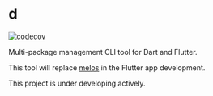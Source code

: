 # d

[![codecov][codecov-badge]][codecov-project]

Multi-package management CLI tool for Dart and Flutter.

This tool will replace [melos] in the Flutter app development.

This project is under developing actively.

<!-- links -->

[codecov-project]: https://codecov.io/gh/fenv-org/d
[codecov-badge]: https://codecov.io/gh/fenv-org/d/graph/badge.svg?token=2P0R4NSNCQ
[melos]: https://pub.dev/packages/melos
